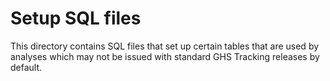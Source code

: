 # Setup SQL files
This directory contains SQL files that set up certain tables that are used by analyses which may not be issued with standard GHS Tracking releases by default.